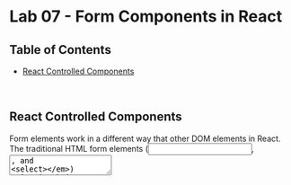 # Lab 07 - Form Components in React

## Table of Contents

- [React Controlled Components](#react-controlled-components)


<br/>  

## React Controlled Components

Form elements work in a different way that other DOM elements in React. The traditional HTML form elements (_<input>, <textarea>, and <select>_) maintain their own state and update it based on user input. However, the state of a React component is kept in the state property and only updated with _setState()_ method.

<br/>  

